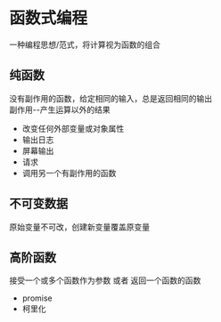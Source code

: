 # 函数式编程

一种编程思想/范式，将计算视为函数的组合

## 纯函数

没有副作用的函数，给定相同的输入，总是返回相同的输出  
副作用--产生运算以外的结果

- 改变任何外部变量或对象属性
- 输出日志
- 屏幕输出
- 请求
- 调用另一个有副作用的函数

## 不可变数据

原始变量不可改，创建新变量覆盖原变量

## 高阶函数

接受一个或多个函数作为参数 或者 返回一个函数的函数

- promise
- 柯里化
